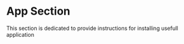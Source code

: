 App Section
==
This section is dedicated to provide instructions for installing usefull application
